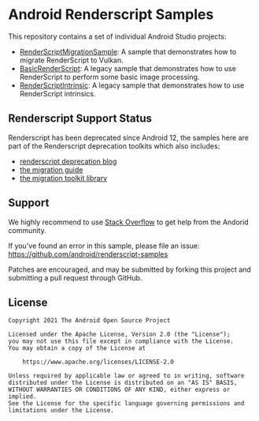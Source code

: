 # Android Renderscript Samples

This repository contains a set of individual Android Studio projects:
- [RenderScriptMigrationSample](./RenderScriptMigrationSample): A sample that demonstrates how to migrate RenderScript to Vulkan.
- [BasicRenderScript](./BasicRenderScript): A legacy sample that demonstrates how to use RenderScript to perform some basic image processing.
- [RenderScriptIntrinsic](./RenderScriptIntrinsic): A legacy sample that demonstrates how to use RenderScript intrinsics.

## Renderscript Support Status

Renderscript has been deprecated since Android 12, the samples here are part of the Renderscript deprecation toolkits which also includes:
- [renderscript deprecation blog](TODO)
- [the migration guide](https://developer.android.com/guide/topics/renderscript/migration-guide)
- [the migration toolkit library](https://github.com/android/renderscript-intrinsics-replacement-toolkit)


## Support

We highly recommend to use [Stack Overflow](http://stackoverflow.com/questions/tagged/android) to get help from the Andorid community.

If you've found an error in this sample, please file an issue:
https://github.com/android/renderscript-samples

Patches are encouraged, and may be submitted by forking this project and
submitting a pull request through GitHub.

## License

```
Copyright 2021 The Android Open Source Project

Licensed under the Apache License, Version 2.0 (the "License");
you may not use this file except in compliance with the License.
You may obtain a copy of the License at

    https://www.apache.org/licenses/LICENSE-2.0

Unless required by applicable law or agreed to in writing, software
distributed under the License is distributed on an "AS IS" BASIS,
WITHOUT WARRANTIES OR CONDITIONS OF ANY KIND, either express or implied.
See the License for the specific language governing permissions and
limitations under the License.
```
